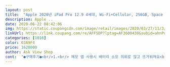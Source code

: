```yaml
---
layout: post 
title:  "Apple 2020년 iPad Pro 12.9 4세대, Wi-Fi+Cellular, 256GB, Space Gray" 
description: Apple ..
date: 2020-06-22 08:42:06 
img: https://static.coupangcdn.com/image/retail/images/2020/03/27/11/3/84eb5a84-782c-4a39-80e0-998f7a6478d2.jpg 
linkUrl: https://link.coupang.com/re/AFFSDP?lptag=AF3600438&subid=ahnPublicAsk&pageKey=1395425778&itemId=2430730764&vendorItemId=70424683938&traceid=V0-113-cb1770466134a0da 
categories: [1016] 
color: 03A9F4 
price: 1628000 
author: Ask View Shop 
cont:  "●구매후기●<br/>1.<br/> 메모 앱 사용시 배터리 소모 의외로 많고 뜨거워져요<br/>2.<br/> 셀룰러 버전인데 무제한 요금제라도 데이터 함께쓰기 월 데이터에 한도가 정해짐 (에스케이텔)<br/>아이패드 매직 키보드와 일체감 좋으며 완성감도 장난아닙니다!<br/>정말 좋습니다!<br/>좋습니다!!!부드러운화면와 좋아요!!!<br/>" 
---
```

